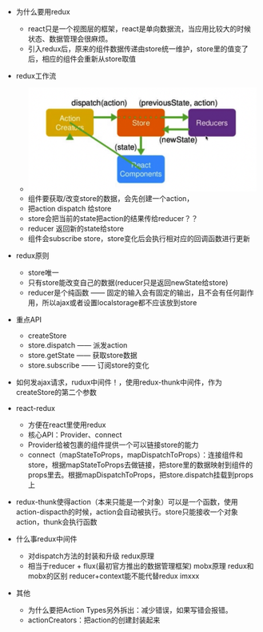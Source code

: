 - 为什么要用redux
  - react只是一个视图层的框架，react是单向数据流，当应用比较大的时候状态、数据管理会很麻烦。 
  - 引入redux后，原来的组件数据传递由store统一维护，store里的值变了后，相应的组件会重新从store取值

- redux工作流
  - ![redux-flow](../../media/redux-flow.png)
  - 组件要获取/改变store的数据，会先创建一个action，
  - 把action dispatch 给store
  - store会把当前的state把action的结果传给reducer？？
  - reducer 返回新的state给store
  - 组件会subscribe store，store变化后会执行相对应的回调函数进行更新

- redux原则
  - store唯一
  - 只有store能改变自己的数据(reducer只是返回newState给store)
  - reducer是个纯函数 —— 固定的输入会有固定的输出，且不会有任何副作用，所以ajax或者设置localstorage都不应该放到store

- 重点API
  - createStore
  - store.dispatch —— 派发action
  - store.getState —— 获取store数据
  - store.subscribe —— 订阅store的变化

- 如何发ajax请求，rudux中间件！，使用redux-thunk中间件，作为createStore的第二个参数 

- react-redux
  - 方便在react里使用redux
  - 核心API：Provider、connect
  - Provider给被包裹的组件提供一个可以链接store的能力
  - connect（mapStateToProps，mapDispatchToProps）：连接组件和store，根据mapStateToProps去做链接，把store里的数据映射到组件的props里去。根据mapDispatchToProps，把store.dispatch挂载到props上

- redux-thunk使得action（本来只能是一个对象）可以是一个函数，使用action-dispacth的时候，action会自动被执行。store只能接收一个对象action，thunk会执行函数
- 什么事redux中间件
  - 对dispatch方法的封装和升级
redux原理
  - 相当于reducer + flux(最初官方推出的数据管理框架)
mobx原理
redux和mobx的区别
reducer+context能不能代替redux 
imxxx
- 其他
  - 为什么要把Action Types另外拆出：减少错误，如果写错会报错。
  - actionCreators：把action的创建封装起来